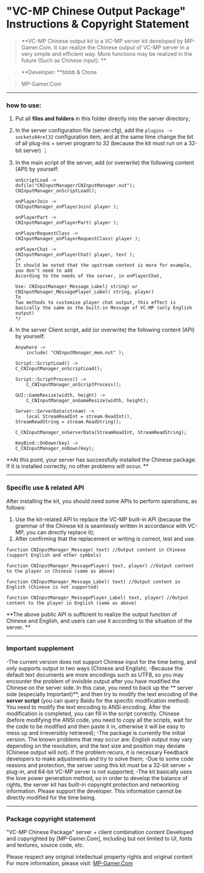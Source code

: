 # "VC-MP Chinese Output Package" Instructions & Copyright Statement



> **VC-MP Chinese output kit is a VC-MP server kit developed by MP-Gamer.Com. It can realize the Chinese output of VC-MP server in a very simple and efficient way. More functions may be realized in the future (Such as Chinese input). **

> **Developer: **bbbb & Ctone

> MP-Gamer.Com

---

### how to use:

1. Put all **files and folders** in this folder directly into the server directory;

2. In the server configuration file (server.cfg), add the `plugins -> sockets04rel32` configuration item, and at the same time change the bit of all plug-ins + server program to 32 (because the kit must run on a 32-bit server) ；

3. In the main script of the server, add (or overwrite) the following content (API) by yourself:

   ```squirrel
   onScriptLoad ->
   dofile("CNInputManager/CNInputManager.nut");
   CNInputManager_onScriptLoad();
   
   onPlayerJoin ->
   CNInputManager_onPlayerJoin( player );
   
   onPlayerPart ->
   CNInputManager_onPlayerPart( player );
   
   onPlayerRequestClass ->
   CNInputManager_onPlayerRequestClass( player );
   
   onPlayerChat ->
   CNInputManager_onPlayerChat( player, text );
   /*
   It should be noted that the upstream content is more for example, you don’t need to add
   According to the needs of the server, in onPlayerChat,
   
   Use: CNInputManager_Message_Label( string) or
   CNInputManager_MessagePlayer_Label( string, player)
   To
   Two methods to customize player chat output, this effect is basically the same as the built-in Message of VC-MP (only English output)
   */
   ```

4. In the server Client script, add (or overwrite) the following content (API) by yourself:

   ```squirrel
   Anywhere ->
       include( "CNInputManager_mem.nut" );
   
   Script::ScriptLoad() ->
   C_CNInputManager_onScriptLoad();
   
   Script::ScriptProcess() ->
       C_CNInputManager_onScriptProcess();
   
   GUI::GameResize(width, height) ->
       C_CNInputManager_onGameResize(width, height);
   
   Server::ServerData(stream) ->
       local StreamReadInt = stream.ReadInt(),
   StreamReadString = stream.ReadString();
   
   C_CNInputManager_onServerData(StreamReadInt, StreamReadString);
   
   KeyBind::OnDown(key) ->
   C_CNInputManager_onDown(key);
   ```

**At this point, your server has successfully installed the Chinese package. If it is installed correctly, no other problems will occur. **

---

### Specific use & related API

After installing the kit, you should need some APIs to perform operations, as follows:

1. Use the kit-related API to replace the VC-MP built-in API (because the grammar of the Chinese kit is seamlessly written in accordance with VC-MP, you can directly replace it);
2. After confirming that the replacement or writing is correct, test and use.

```squirrel
function CNInputManager_Message( text) //Output content in Chinese (support English and other symbols)
    
function CNInputManager_MessagePlayer( text, player) //Output content to the player in Chinese (same as above)
    
function CNInputManager_Message_Label( text) //Output content in English (Chinese is not supported)
    
function CNInputManager_MessagePlayer_Label( text, player) //Output content to the player in English (same as above)
```

**The above public API is sufficient to realize the output function of Chinese and English, and users can use it according to the situation of the server. **

---

### Important supplement

-The current version does not support Chinese input for the time being, and only supports output in two ways (Chinese and English);
-Because the default text documents are more encodings such as UTF8, so you may encounter the problem of invisible output after you have modified the Chinese on the server side. In this case, you need to back up the ** server side (especially Important)**, and then try to modify the text encoding of the **server script** (you can query Baidu for the specific modification method). You need to modify the text encoding to ANSI encoding. After the modification is completed, you can fill in the script correctly. Chinese (before modifying the ANSI code, you need to copy all the scripts, wait for the code to be modified and then paste it in, otherwise it will be easy to mess up and irreversibly retrieved);
-The package is currently the initial version. The known problems that may occur are: English output may vary depending on the resolution, and the text size and position may deviate (Chinese output will not). If the problem recurs, it is necessary Feedback developers to make adjustments and try to solve them;
-Due to some code reasons and protection, the server using this kit must be a 32-bit server + plug-in, and 64-bit VC-MP server is not supported;
-The kit basically uses the love power generation method, so in order to develop the balance of rights, the server kit has built-in copyright protection and networking information. Please support the developer. This information cannot be directly modified for the time being.

---

### Package copyright statement

"VC-MP Chinese Package" server + client combination content
Developed and copyrighted by [MP-Gamer.Com], including but not limited to UI, fonts and textures, source code, etc.

Please respect any original intellectual property rights and original content
For more information, please visit: [MP-Gamer.Com](https://www.mp-gamer.com/)
